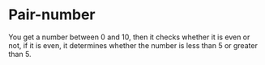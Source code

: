 # Pair-number
You get a number between 0 and 10, then it checks whether it is even or not, if it is even, it determines whether the number is less than 5 or greater than 5.
